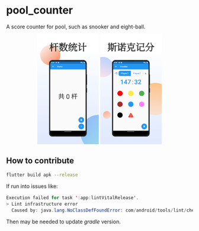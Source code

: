 # pool_counter

A score counter for pool, such as snooker and eight-ball.

<center class="half">
<img src="assets/screenshots/app-mockup-android-screenshot-1-default-1080x1920-1.png" width=33%/>
<img src="assets/screenshots/app-mockup-android-screenshot-1-default-1080x1920-2.png" width=33%/>
</center>

## How to contribute

```bash
flutter build apk --release
```

If run into issues like:
```java
Execution failed for task ':app:lintVitalRelease'.
> Lint infrastructure error
  Caused by: java.lang.NoClassDefFoundError: com/android/tools/lint/checks/BuiltinIssueRegistry
```

Then may be needed to update *gradle* version.
